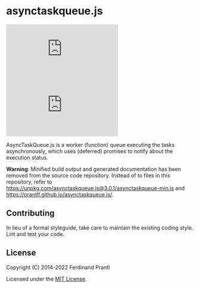 # asynctaskqueue.js

[![Latest version](https://img.shields.io/npm/v/asynctaskqueue.js)
 ![Dependency status](https://img.shields.io/librariesio/release/npm/asynctaskqueue.js)
](https://www.npmjs.com/package/asynctaskqueue.js)

AsyncTaskQueue.js is a worker (function) queue executing the tasks asynchronously, which uses (deferred) promises to notify about the execution status.

**Warning**: Minified build output and generated documentation has been removed from the source code repository. Instead of to files in this repository, refer to https://unpkg.com/asynctaskqueue.js@3.0.1/asynctaskqueue-min.js and https://prantlf.github.io/asynctaskqueue.js/.

## Contributing

In lieu of a formal styleguide, take care to maintain the existing coding style. Lint and test your code.

## License

Copyright (C) 2014-2022 Ferdinand Prantl

Licensed under the [MIT License].

[MIT License]: http://en.wikipedia.org/wiki/MIT_License
